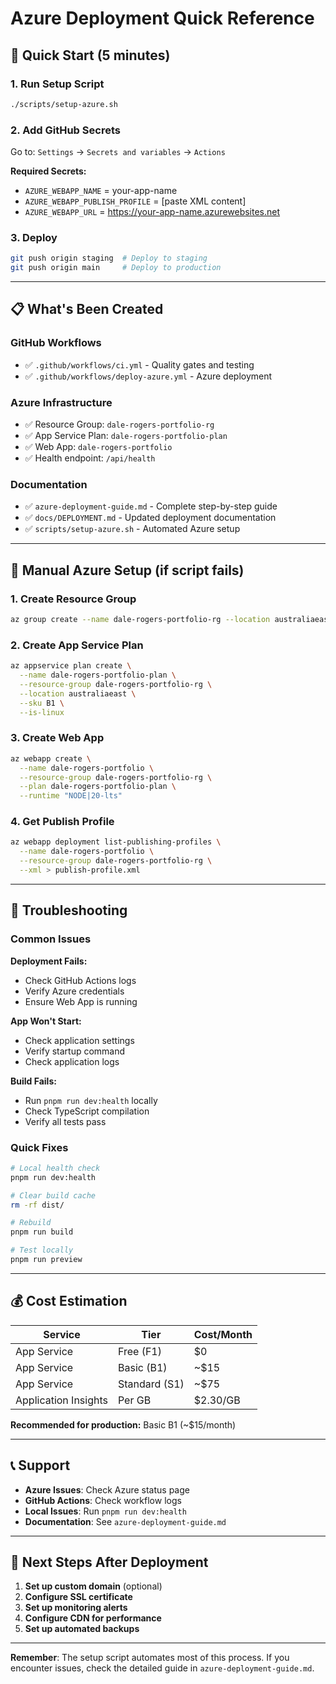 # Azure Deployment Quick Reference

## 🚀 Quick Start (5 minutes)

### 1. Run Setup Script

```bash
./scripts/setup-azure.sh
```

### 2. Add GitHub Secrets

Go to: `Settings` → `Secrets and variables` → `Actions`

**Required Secrets:**

- `AZURE_WEBAPP_NAME` = your-app-name
- `AZURE_WEBAPP_PUBLISH_PROFILE` = [paste XML content]
- `AZURE_WEBAPP_URL` = https://your-app-name.azurewebsites.net

### 3. Deploy

```bash
git push origin staging  # Deploy to staging
git push origin main     # Deploy to production
```

---

## 📋 What's Been Created

### GitHub Workflows

- ✅ `.github/workflows/ci.yml` - Quality gates and testing
- ✅ `.github/workflows/deploy-azure.yml` - Azure deployment

### Azure Infrastructure

- ✅ Resource Group: `dale-rogers-portfolio-rg`
- ✅ App Service Plan: `dale-rogers-portfolio-plan`
- ✅ Web App: `dale-rogers-portfolio`
- ✅ Health endpoint: `/api/health`

### Documentation

- ✅ `azure-deployment-guide.md` - Complete step-by-step guide
- ✅ `docs/DEPLOYMENT.md` - Updated deployment documentation
- ✅ `scripts/setup-azure.sh` - Automated Azure setup

---

## 🔧 Manual Azure Setup (if script fails)

### 1. Create Resource Group

```bash
az group create --name dale-rogers-portfolio-rg --location australiaeast
```

### 2. Create App Service Plan

```bash
az appservice plan create \
  --name dale-rogers-portfolio-plan \
  --resource-group dale-rogers-portfolio-rg \
  --location australiaeast \
  --sku B1 \
  --is-linux
```

### 3. Create Web App

```bash
az webapp create \
  --name dale-rogers-portfolio \
  --resource-group dale-rogers-portfolio-rg \
  --plan dale-rogers-portfolio-plan \
  --runtime "NODE|20-lts"
```

### 4. Get Publish Profile

```bash
az webapp deployment list-publishing-profiles \
  --name dale-rogers-portfolio \
  --resource-group dale-rogers-portfolio-rg \
  --xml > publish-profile.xml
```

---

## 🚨 Troubleshooting

### Common Issues

**Deployment Fails:**

- Check GitHub Actions logs
- Verify Azure credentials
- Ensure Web App is running

**App Won't Start:**

- Check application settings
- Verify startup command
- Check application logs

**Build Fails:**

- Run `pnpm run dev:health` locally
- Check TypeScript compilation
- Verify all tests pass

### Quick Fixes

```bash
# Local health check
pnpm run dev:health

# Clear build cache
rm -rf dist/

# Rebuild
pnpm run build

# Test locally
pnpm run preview
```

---

## 💰 Cost Estimation

| Service              | Tier          | Cost/Month |
| -------------------- | ------------- | ---------- |
| App Service          | Free (F1)     | $0         |
| App Service          | Basic (B1)    | ~$15       |
| App Service          | Standard (S1) | ~$75       |
| Application Insights | Per GB        | $2.30/GB   |

**Recommended for production:** Basic B1 (~$15/month)

---

## 📞 Support

- **Azure Issues**: Check Azure status page
- **GitHub Actions**: Check workflow logs
- **Local Issues**: Run `pnpm run dev:health`
- **Documentation**: See `azure-deployment-guide.md`

---

## 🎯 Next Steps After Deployment

1. **Set up custom domain** (optional)
2. **Configure SSL certificate**
3. **Set up monitoring alerts**
4. **Configure CDN for performance**
5. **Set up automated backups**

---

**Remember**: The setup script automates most of this process. If you encounter issues, check the detailed guide in `azure-deployment-guide.md`.
